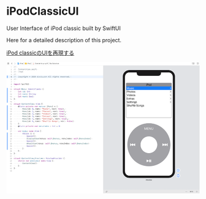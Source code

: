 # iPodClassicUI
User Interface of iPod classic built by SwiftUI

Here for a detailed description of this project.

[iPod classicのUIを再現する](https://d1v1b.com/swiftui/ipod_classic_ui)

![image](/images/xcode.png)
